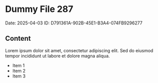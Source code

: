 # Dummy File 287

Date: 2025-04-03
ID: D791361A-902B-45E1-B3A4-074FB9296277

## Content

Lorem ipsum dolor sit amet, consectetur adipiscing elit.
Sed do eiusmod tempor incididunt ut labore et dolore magna aliqua.

* Item 1
* Item 2
* Item 3
